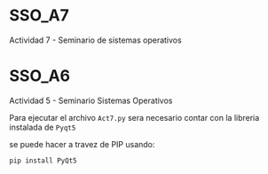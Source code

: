 # SSO_A7
Actividad 7 - Seminario de sistemas operativos

# SSO_A6
Actividad 5 - Seminario Sistemas Operativos

Para ejecutar el archivo `Act7.py` sera necesario contar con la libreria instalada de `Pyqt5`


se puede hacer a travez de PIP usando: 
```
pip install PyQt5
```